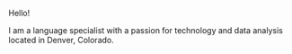 
Hello!

I am a language specialist with a passion for technology and data analysis 
                         located in Denver, Colorado. 
                                              
